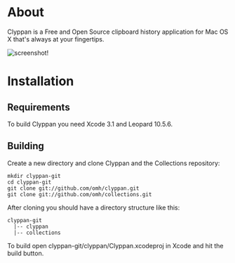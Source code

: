 # About

Clyppan is a Free and Open Source clipboard history application for Mac OS X that's always at your fingertips.

![screenshot!](http://github.com/omh/clyppan/raw/3b8af8c8d57d0f8ce78ed3c6f257d217be8ce1ba/Clyppan-screenshot.png?raw=true)

# Installation

## Requirements

To build Clyppan you need Xcode 3.1 and Leopard 10.5.6.


## Building

Create a new directory and clone Clyppan and the Collections repository:

    mkdir clyppan-git
    cd clyppan-git
    git clone git://github.com/omh/clyppan.git
    git clone git://github.com/omh/collections.git

After cloning you should have a directory structure like this:

    clyppan-git
      |-- clyppan
      |-- collections

To build open clyppan-git/clyppan/Clyppan.xcodeproj in Xcode and hit the build button.
